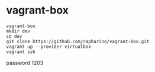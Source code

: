 # vagrant-box

``` shell
vagrant-box 
mkdir dev
cd dev
git clone https://github.com/rapharino/vagrant-box.git
vagrant up --provider virtualbox
vagrant ssh
```

password 1203

